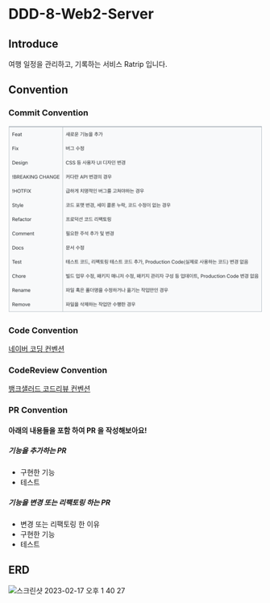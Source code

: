 # DDD-8-Web2-Server
## Introduce
여행 일정을 관리하고, 기록하는 서비스 Ratrip 입니다.

## Convention

### Commit Convention

![](images/commit_convention.png)

### Code Convention

[네이버 코딩 컨벤션](https://naver.github.io/hackday-conventions-java/#_intellij)

### CodeReview Convention

[뱅크샐러드 코드리뷰 컨벤션](https://blog.banksalad.com/tech/banksalad-code-review-culture/)

### PR Convention
#### 아래의 내용들을 포함 하여 PR 을 작성해보아요!
##### 기능을 추가하는 PR
- 구현한 기능
- 테스트 

##### 기능을 변경 또는 리팩토링 하는 PR 
- 변경 또는 리팩토링 한 이유
- 구현한 기능
- 테스트

## ERD 
<img width="569" alt="스크린샷 2023-02-17 오후 1 40 27" src="https://user-images.githubusercontent.com/80501465/219551170-718970fb-b64b-4a72-94a7-6fe461421262.png">

